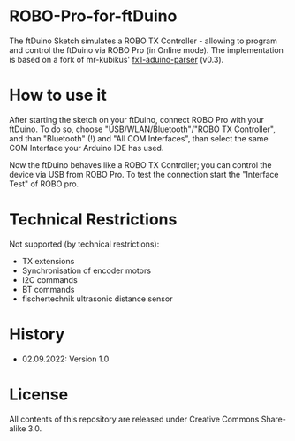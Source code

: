 # ROBO-Pro-for-ftDuino

The ftDuino Sketch simulates a ROBO TX Controller - allowing to program and control the ftDuino via ROBO Pro (in Online mode). 
The implementation is based on a fork of mr-kubikus' <a href="https://github.com/mr-kubikus/fx1-arduino-parser">fx1-aduino-parser</a> (v0.3).

# How to use it

After starting the sketch on your ftDuino, connect ROBO Pro with your ftDuino. To do so, choose "USB/WLAN/Bluetooth"/"ROBO TX Controller", and than "Bluetooth" (!) and "All COM Interfaces", than select the same COM Interface your Arduino IDE has used.

Now the ftDuino behaves like a ROBO TX Controller; you can control the device via USB from ROBO Pro. To test the connection start the "Interface Test" of ROBO pro.

# Technical Restrictions

Not supported (by technical restrictions):
- TX extensions
- Synchronisation of encoder motors
- I2C commands 
- BT commands 
- fischertechnik ultrasonic distance sensor 

# History

- 02.09.2022: Version 1.0

# License

All contents of this repository are released under Creative Commons Share-alike 3.0.
